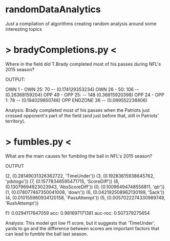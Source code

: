 # randomDataAnalytics
Just a compilation of algorithms creating random analysis around some interesting topics

# > bradyCompletions.py < #

Where in the field did T.Brady completed most of his passes during NFL's 2015 season?

OUTPUT:

OWN 1 - OWN 25: 70 -- (0.174129353234)
OWN 26 - 50: 106 -- (0.26368159204)
OPP 49 - OPP 25: -- 148 (0.36815920398)
OPP 24 - OPP 1: 78 -- (0.194029850746)
OPP ENDZONE 36 -- (0.089552238806)

Analysis: Brady completed most of his passes when the Patriots just crossed opponent's part of the field (and just before that,
still in Patriots' territory).

# > fumbles.py < #

What are the main causes for fumbling the ball in NFL's 2015 season?

OUTPUT

(2, (0.28149031326362722, 'TimeUnder'))
(3, (0.19283615938645762, 'ydstogo'))
(7, (0.15778346595471715, 'ScoreDiff'))
(8, (0.13079694923023943, 'AbsScoreDiff'))
(0, (0.10096494748556811, 'qtr'))
(1, (0.078077467350041008, 'down'))
(6, (0.042192508962130199, 'Sack'))
(4, (0.010155960934120158, 'PassAttempt'))
(5, (0.0057022274330989749, 'RushAttempt'))


f1: 0.0294117647059
acc: 0.981697171381
auc-roc: 0.507379275654

Analysis: This model got low f1 score, but it suggests that 'TimeUnder', yards to go and the difference between scores are important factors that can lead to fumble the ball last season.
